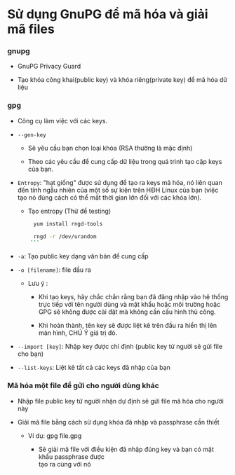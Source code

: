 # Sử dụng GnuPG để mã hóa và giải mã files

### gnupg

- GnuPG Privacy Guard  

- Tạo khóa công khai(public key) và khóa riêng(private key) để mã hóa dữ liệu

### gpg

- Công cụ làm việc với các keys. 

- `--gen-key`

    + Sẽ yêu cầu bạn chọn loại khóa (RSA thường là mặc định)  
    
    + Theo các yêu cầu để cung cấp dữ liệu trong quá trình tạo cặp keys của bạn.  

- `Entropy`: "hạt giống" được sử dụng để tạo ra keys mã hóa, nó liên quan đến tính ngẫu nhiên của một số sự kiện trên HĐH Linux của bạn (việc tạo nó đúng cách có thể mất thời gian lớn đối với các khóa lớn).

    + Tạo entropy (Thử để testing)

    ```sh
         yum install rngd-tools

         rngd -r /dev/urandom 
        ```
- `-a`: Tạo public key dạng văn bản để cung cấp

- `-o [filename]`: file đầu ra

    + Lưu ý : 

    	+ Khi tạo keys, hãy chắc chắn rằng bạn đã đăng nhập vào hệ thống trực tiếp với tên người dùng và mật khẩu hoặc môi trường hoặc GPG sẽ không được cài đặt mà không cần cấu hình thủ công.

  		+ Khi hoàn thành, tên key sẽ được liệt kê trên đầu ra hiển thị lên màn hình, CHÚ Ý giá trị đó.  

- `--import [key]`: Nhập key được chỉ định (public key từ người sẽ gửi file cho bạn)  

- `--list-keys`: Liệt kê tất cả các keys đã nhập của bạn

### Mã hóa một file để gửi cho người dùng khác 

- Nhập file public key từ người nhận dự định sẽ gửi file mã hóa cho người này 

- Giải mã file bằng cách sử dụng khóa đã nhập và passphrase cần thiết

    + Ví dụ: gpg file.gpg  
        
        + Sẽ giải mã file với điều kiện đã nhập đúng key và bạn có mật khẩu passphrase được  
           tạo ra cùng với nó 